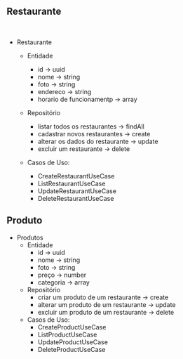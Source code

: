 ## Restaurante
<br>

- Restaurante
  - Entidade
    - id -> uuid
    - nome -> string
    - foto -> string
    - endereco -> string
    - horario de funcionamentp -> array

  - Repositório
    - listar todos os restaurantes -> findAll
    - cadastrar novos restaurantes -> create
    - alterar os dados do restaurante -> update
    - excluir um restaurante -> delete
  - Casos de Uso:
    - CreateRestaurantUseCase
    - ListRestaurantUseCase
    - UpdateRestaurantUseCase
    - DeleteRestaurantUseCase

## Produto
- Produtos
  - Entidade
    - id -> uuid
    - nome -> string
    - foto -> string
    - preço -> number
    - categoria -> array
  - Repositório
    - criar um produto de um restaurante -> create
    - alterar um produto de um restaurante -> update
    - excluir um produto de um restaurante -> delete
  - Casos de Uso:
    - CreateProductUseCase
    - ListProductUseCase
    - UpdateProductUseCase
    - DeleteProductUseCase


<br>
<br>